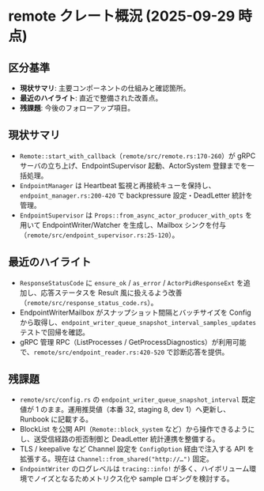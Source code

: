 # remote クレート概況 (2025-09-29 時点)

## 区分基準
- **現状サマリ**: 主要コンポーネントの仕組みと確認箇所。
- **最近のハイライト**: 直近で整備された改善点。
- **残課題**: 今後のフォローアップ項目。

## 現状サマリ
- `Remote::start_with_callback`（`remote/src/remote.rs:170-260`）が gRPC サーバの立ち上げ、EndpointSupervisor 起動、ActorSystem 登録までを一括処理。
- `EndpointManager` は Heartbeat 監視と再接続キューを保持し、`endpoint_manager.rs:200-420` で backpressure 設定・DeadLetter 統計を管理。
- `EndpointSupervisor` は `Props::from_async_actor_producer_with_opts` を用いて EndpointWriter/Watcher を生成し、Mailbox シンクを付与（`remote/src/endpoint_supervisor.rs:25-120`）。

## 最近のハイライト
- `ResponseStatusCode` に `ensure_ok` / `as_error` / `ActorPidResponseExt` を追加し、応答ステータスを Result 風に扱えるよう改善（`remote/src/response_status_code.rs`）。
- EndpointWriterMailbox がスナップショット間隔とバッチサイズを Config から取得し、`endpoint_writer_queue_snapshot_interval_samples_updates` テストで回帰を確認。
- gRPC 管理 RPC（ListProcesses / GetProcessDiagnostics）が利用可能で、`remote/src/endpoint_reader.rs:420-520` で診断応答を提供。

## 残課題
- `remote/src/config.rs` の `endpoint_writer_queue_snapshot_interval` 既定値が 1 のまま。運用推奨値（本番 32, staging 8, dev 1）へ更新し、Runbook に記載する。
- BlockList を公開 API（`Remote::block_system` など）から操作できるようにし、送受信経路の拒否制御と DeadLetter 統計連携を整備する。
- TLS / keepalive など Channel 設定を `ConfigOption` 経由で注入する API を拡張する。現在は `Channel::from_shared("http://…")` 固定。
- `EndpointWriter` のログレベルは `tracing::info!` が多く、ハイボリューム環境でノイズとなるためメトリクス化や sample ロギングを検討する。
